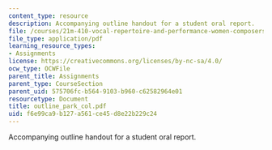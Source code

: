 ```yaml
---
content_type: resource
description: Accompanying outline handout for a student oral report.
file: /courses/21m-410-vocal-repertoire-and-performance-women-composers-spring-2007/f6e99ca9b127a561ce45d8e22b229c24_outline_park_col.pdf
file_type: application/pdf
learning_resource_types:
- Assignments
license: https://creativecommons.org/licenses/by-nc-sa/4.0/
ocw_type: OCWFile
parent_title: Assignments
parent_type: CourseSection
parent_uid: 575706fc-b564-9103-b960-c62582964e01
resourcetype: Document
title: outline_park_col.pdf
uid: f6e99ca9-b127-a561-ce45-d8e22b229c24
---
```

Accompanying outline handout for a student oral report.